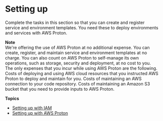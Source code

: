 # Setting up<a name="ag-setting-up"></a>

Complete the tasks in this section so that you can create and register service and environment templates\. You need these to deploy environments and services with AWS Proton\.

**Note**  
We're offering the use of AWS Proton at no additional expense\. You can create, register, and maintain service and environment templates at no charge\. You can also count on AWS Proton to self\-manage its own operations, such as storage, security and deployment, at no cost to you\. The only expenses that you incur while using AWS Proton are the following\.  
Costs of deploying and using AWS cloud resources that you instructed AWS Proton to deploy and maintain for you\.
Costs of maintaining an AWS connection to your code repository\.
Costs of maintaining an Amazon S3 bucket that you need to provide inputs to AWS Proton\.

**Topics**
+ [Setting up with IAM](ag-setting-up-iam.md)
+ [Setting up with AWS Proton](setting-up-for-service.md)